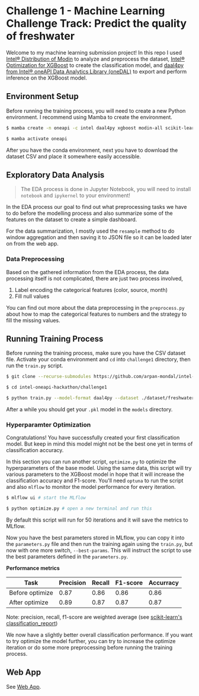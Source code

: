 # Challenge 1 - Machine Learning Challenge Track: Predict the quality of freshwater

Welcome to my machine learning submission project! In this repo I used [Intel® Distribution of Modin](https://www.intel.com/content/www/us/en/developer/tools/oneapi/distribution-of-modin.html) to analyze and preprocess the dataset, [Intel® Optimization for XGBoost](https://www.intel.com/content/www/us/en/developer/tools/oneapi/optimization-for-xgboost.html) to create the classification model, and [daal4py from Intel® oneAPI Data Analytics Library (oneDAL)](https://intelpython.github.io/daal4py/) to export and perform inference on the XGBoost model.

## Environment Setup

Before running the training process, you will need to create a new Python environment. I recommend using Mamba to create the environment.

```bash
$ mamba create -n oneapi -c intel daal4py xgboost modin-all scikit-learn scikit-learn-intelex mlflow optuna

$ mamba activate oneapi
```

After you have the conda environment, next you have to download the dataset CSV and place it somewhere easily accessible.

## Exploratory Data Analysis

> The EDA process is done in Jupyter Notebook, you will need to install `notebook` and `ipykernel` to your environment!

In the EDA process our goal to find out what preprocessing tasks we have to do before the modelling process and also summarize some of the features on the dataset to create a simple dashboard.

For the data summarization, I mostly used the `resample` method to do window aggregation and then saving it to JSON file so it can be loaded later on from the web app.

### Data Preprocessing

Based on the gathered information from the EDA process, the data processing itself is not complicated, there are just two process involved,

1. Label encoding the categorical features (color, source, month)
2. Fill null values

You can find out more about the data preprocessing in the `preprocess.py` about how to map the categorical features to numbers and the strategy to fill the missing values.

## Running Training Process

Before running the training process, make sure you have the CSV dataset file. Activate your conda environment and `cd` into `challenge1` directory, then run the `train.py` script.

```bash
$ git clone --recurse-submodules https://github.com/arpan-mondal/intel-oneapi-hackathon.git

$ cd intel-oneapi-hackathon/challenge1

$ python train.py --model-format daal4py --dataset ./dataset/freshwater.csv --output ./models
```

After a while you should get your `.pkl` model in the `models` directory.

### Hyperparamter Optimization

Congratulations! You have successfully created your first classification model. But keep in mind this model might not be the best one yet in terms of classification accuracy.

In this section you can run another script, `optimize.py` to optimize the hyperparameters of the base model. Using the same data, this script will try various parameters to the XGBoost model in hope that it will increase the classification accuracy and F1-score. You'll need `optuna` to run the script and also `mlflow` to monitor the model performance for every iteration.

```bash
$ mlflow ui # start the MLflow

$ python optimize.py # open a new terminal and run this
```

By default this script will run for 50 iterations and it will save the metrics to MLflow.

Now you have the best parameters stored in MLflow, you can copy it into the `parameters.py` file and then run the training again using the `train.py`, but now with one more switch, `--best-params`. This will instruct the script to use the best parameters defined in the `parameters.py`.

**Performance metrics**

| Task            | Precision | Recall | F1-score | Accurracy |
|-----------------|-----------|--------|----------|-----------|
| Before optimize | 0.87      | 0.86   | 0.86     | 0.86      |
| After optimize  | 0.89      | 0.87   | 0.87     | 0.87      |

Note: precision, recall, f1-score are weighted average (see [scikit-learn's classification_report](https://scikit-learn.org/stable/modules/generated/sklearn.metrics.classification_report.html))

We now have a slightly better overall classification performance. If you want to try optimize the model further, you can try to increase the optimize iteration or do some more preprocessing before running the training process.

## Web App

See [Web App](./web-app.md).
